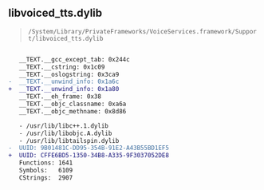 ## libvoiced_tts.dylib

> `/System/Library/PrivateFrameworks/VoiceServices.framework/Support/libvoiced_tts.dylib`

```diff

   __TEXT.__gcc_except_tab: 0x244c
   __TEXT.__cstring: 0x1c09
   __TEXT.__oslogstring: 0x3ca9
-  __TEXT.__unwind_info: 0x1a6c
+  __TEXT.__unwind_info: 0x1a80
   __TEXT.__eh_frame: 0x38
   __TEXT.__objc_classname: 0xa6a
   __TEXT.__objc_methname: 0x8d86

   - /usr/lib/libc++.1.dylib
   - /usr/lib/libobjc.A.dylib
   - /usr/lib/libtailspin.dylib
-  UUID: 9B01481C-DD95-354B-91E2-A43B55BD1EF5
+  UUID: CFFE6BD5-1350-34B8-A335-9F3037052DE8
   Functions: 1641
   Symbols:   6109
   CStrings:  2907

```
